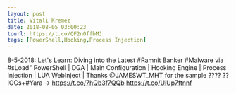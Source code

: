 ```yaml
---
layout: post
title: Vitali Kremez
date: 2018-08-05 03:00:23
tourl: https://t.co/QF2nOffbMJ
tags: [PowerShell,Hooking,Process Injection]
---
```

8-5-2018: Let's Learn: Diving into the Latest #Ramnit Banker #Malware via #sLoad" PowerShell | DGA | Main Configuration | Hooking Engine | Process Injection | LUA WebInject | 
Thanks @JAMESWT_MHT for the sample ????
??IOCs+#Yara
-&gt; https://t.co/7hQb3f7QQb https://t.co/UiUp7ftnnf